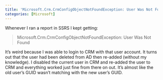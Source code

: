 ```yaml
---
title: 'Microsoft.Crm.CrmConfigObjectNotFoundException: User Was Not Found'
categories: [Microsoft]
---
```



Whenever I ran a report in SSRS I kept getting:

> Microsoft.Crm.CrmConfigObjectNotFoundException: User Was Not Found

It’s weird because I was able to login to CRM with that user account. It turns out that the user had been deleted from AD then re-added (without my knowledge). I disabled the current user in CRM and re-added the user to CRM and everything worked just fine from there on out. It’s almost like the old user’s GUID wasn’t matching with the new user’s GUID.
